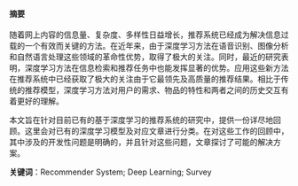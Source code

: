 #### 摘要

随着网上内容的信息量、复杂度、多样性日益增长，推荐系统已经成为解决信息过载的一个有效而关键的方法。在近年来，由于深度学习方法在语音识别、图像分析和自然语言处理这些领域的革命性优势，取得了极大的关注。同时，最近的研究表明，深度学习方法在信息检索和推荐任务中也能发挥显著的优势。应用这些新方法在推荐系统中已经获取了极大的关注由于它最领先及高质量的推荐结果。相比于传统的推荐模型，深度学习方法对用户的需求、物品的特性和两者之间的历史交互有着更好的理解。

本文旨在针对目前已有的基于深度学习的推荐系统的研究中，提供一份详尽地回顾。这里会对已有的深度学习模型及对应文章进行分类。在对这些工作的回顾中，其中涉及的开发性问题是明确的，并且针对这些问题，文章探讨了可能的解决方案。

**关键词**：Recommender System; Deep Learning; Survey